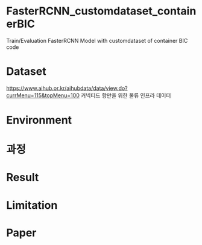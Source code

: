 # FasterRCNN_customdataset_containerBIC
Train/Evaluation FasterRCNN Model with customdataset of container BIC code

# Dataset
https://www.aihub.or.kr/aihubdata/data/view.do?currMenu=115&topMenu=100
커넥티드 항만을 위한 물류 인프라 데이터

# Environment

# 과정

# Result

# Limitation

# Paper
